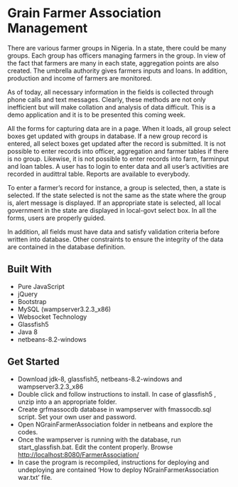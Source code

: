 # Grain Farmer Association Management
There are various farmer groups in Nigeria. In a state, there could be many groups. Each group has officers managing farmers in the group. In view of the fact that farmers are many in each state, aggregation points are also created. The umbrella authority gives farmers inputs and loans. In addition, production and income of farmers are monitored.

As of today, all necessary information in the fields is collected through phone calls and text messages. Clearly, these methods are not only inefficient but will make collation and analysis of data difficult.
This is a demo application and it is to be presented this coming week. 

All the forms for capturing data are in a page. When it loads, all group select boxes get updated with groups in database. If a new group record is entered, all select boxes get updated after the record is submitted. It is not possible to enter records into officer, aggregation and farmer tables if there is no group. Likewise, it is not possible to enter records into farm, farminput and loan tables. A user has to login to enter data and all user’s activities are recorded in audittral table. Reports are available to everybody.

To enter a farmer’s record for instance, a group is selected, then, a state is selected. If the state selected is not the same as the state where the group is, alert message is displayed. If an appropriate state is selected, all local government in the state are displayed in local-govt select box. In all the forms, users are properly guided.

In addition, all fields must have data and satisfy validation criteria before written into database. Other constraints to ensure the integrity of the data are contained in the database definition. 

## Built With
-	Pure JavaScript
-	jQuery
-	Bootstrap
-	MySQL (wampserver3.2.3_x86)
-	Websocket Technology
-	Glassfish5
-	Java 8 
-	netbeans-8.2-windows

## Get Started
-	Download jdk-8, glassfish5, netbeans-8.2-windows and wampserver3.2.3_x86 
-	Double click and follow instructions to install. In case of glassfish5 , unzip into a an appropriate folder.
-	Create grfmassocdb database in wampserver with fmassocdb.sql script. Set your own user and password. 
-	Open NGrainFarmerAssociation folder in netbeans and explore the codes.
-	Once the wampserver is running with the database, run start_glassfish.bat. Edit the content properly. Browse [http://localhost:8080/FarmerAssociation/](http://localhost:8080/FarmerAssociation)
-	In case the program is recompiled, instructions for deploying and undeploying are contained ‘How to deploy NGrainFarmerAssociation war.txt’ file. 

